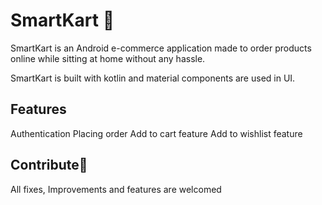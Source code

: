 # SmartKart 🛒

SmartKart is an Android e-commerce application made to order products online while sitting at home without any hassle.

SmartKart is built with kotlin and material components are used in UI. 


## Features

Authentication
Placing order
Add to cart feature
Add to wishlist feature


## Contribute💙

All fixes, Improvements and features are welcomed
